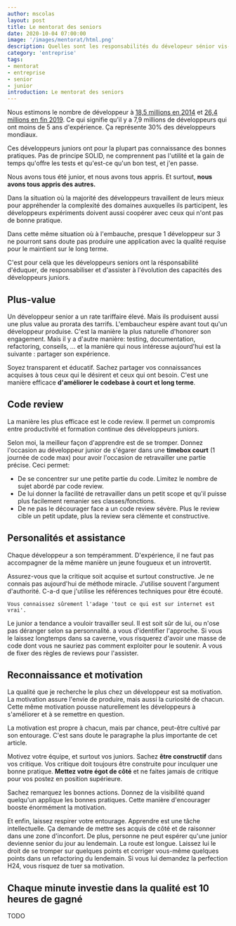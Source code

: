 ```yaml
---
author: mscolas
layout: post
title: Le mentorat des seniors
date: 2020-10-04 07:00:00
image: '/images/mentorat/html.png'
description: Quelles sont les responsabilités du dévelopeur sénior vis-à-vis des juniors
category: 'entreprise'
tags:
- mentorat
- entreprise
- senior
- junior
introduction: Le mentorat des seniors
---
```


Nous estimons le nombre de développeur à [18,5 millions en 2014](https://www.businesswire.com/news/home/20131217005316/en/IDC-Releases-2014-Worldwide-Software-Developer-ICT-Skilled) et [26,4 millions en fin 2019](https://www.daxx.com/blog/development-trends/number-software-developers-world). Ce qui signifie qu'il y a 7,9 millions de développeurs qui ont moins de 5 ans d'expérience. Ça représente 30% des développeurs mondiaux.

Ces développeurs juniors ont pour la plupart pas connaissance des bonnes pratiques. Pas de principe SOLID, ne comprennent pas l'utilité et la gain de temps qu'offre les tests et qu'est-ce qu'un bon test, et j'en passe.

Nous avons tous été junior, et nous avons tous appris. Et surtout, **nous avons tous appris des autres.**

Dans la situation où la majorité des développeurs travaillent de leurs mieux pour appréhender la complexité des domaines auxquelles ils participent, les développeurs expériments doivent aussi coopérer avec ceux qui n'ont pas de bonne pratique.

Dans cette même situation où à l'embauche, presque 1 développeur sur 3 ne pourront sans doute pas produire une application avec la qualité requise pour le maintient sur le long terme.

C'est pour celà que les développeurs seniors ont la résponsabilité d'éduquer, de responsabiliser et d'assister à l'évolution des capacités des développeurs juniors.

## Plus-value

Un développeur senior a un rate tariffaire élevé. Mais ils produisent aussi une plus value au prorata des tarrifs.
L'embaucheur espère avant tout qu'un développeur produise. C'est la manière la plus naturelle d'honorer son engagement. Mais il y a d'autre manière: testing, documentation, refactoring, conseils, ... et la manière qui nous intéresse aujourd'hui est la suivante : partager son expérience.

Soyez transparent et éducatif. Sachez partager vos connaissances acquises à tous ceux qui le désirent et ceux qui ont besoin. C'est une manière efficace **d'améliorer le codebase à court et long terme**.

## Code review

La manière les plus efficace est le code review. Il permet un compromis entre productivité et formation continue des développeurs juniors.

Selon moi, la meilleur façon d'apprendre est de se tromper. Donnez l'occasion au développeur junior de s'égarer dans une **timebox court** (1 journée de code max) pour avoir l'occasion de retravailler une partie précise. Ceci permet:

* De se concentrer sur une petite partie du code. Limitez le nombre de sujet abordé par code review.
* De lui donner la facilité de retravailler dans un petit scope et qu'il puisse plus facilement remanier ses classes/fonctions.
* De ne pas le décourager face a un code review sévère. Plus le review cible un petit update, plus la review sera clémente et constructive.

## Personalités et assistance

Chaque développeur a son tempéramment. D'expérience, il ne faut pas accompagner de la même manière un jeune fougueux et un introvertit.

Assurez-vous que la critique soit acquise et surtout constructive. Je ne connais pas aujourd'hui de méthode miracle. J'utilise souvent l'argument d'authorité. C-a-d que j'utilise les références techniques pour être écouté.

```text
Vous connaissez sûrement l'adage 'tout ce qui est sur internet est vrai'.
```

Le junior a tendance a vouloir travailler seul. Il est soit sûr de lui, ou n'ose pas déranger selon sa personnalité. a vous d'identifier l'approche. Si vous le laissez longtemps dans sa caverne, vous risquerez d'avoir une masse de code dont vous ne sauriez pas comment exploiter pour le soutenir. A vous de fixer des règles de reviews pour l'assister.

## Reconnaissance et motivation

La qualité que je recherche le plus chez un développeur est sa motivation. La motivation assure l'envie de produire, mais aussi la curiosité de chacun. Cette même motivation pousse naturellement les développeurs à s'améliorer et à se remettre en question.

La motivation est propre à chacun, mais par chance, peut-être cultivé par son entourage. C'est sans doute le paragraphe la plus importante de cet article.

Motivez votre équipe, et surtout vos juniors. Sachez **être constructif** dans vos critique. Vos critique doit toujours être construite pour inculquer une bonne pratique. **Mettez votre égot de côté** et ne faites jamais de critique pour vos postez en position supérieure.

Sachez remarquez les bonnes actions. Donnez de la visibilité quand quelqu'un applique les bonnes pratiques. Cette manière d'encourager booste énormément la motivation.

Et enfin, laissez respirer votre entourage. Apprendre est une tâche intellectuelle. Ça demande de mettre ses acquis de côté et de raisonner dans une zone d'inconfort. De plus, personne ne peut espérer qu'une junior devienne senior du jour au lendemain. La route est longue. Laissez lui le droit de se tromper sur quelques points et corriger vous-même quelques points dans un refactoring du lendemain. Si vous lui demandez la perfection H24, vous risquez de tuer sa motivation.

## Chaque minute investie dans la qualité est 10 heures de gagné

TODO